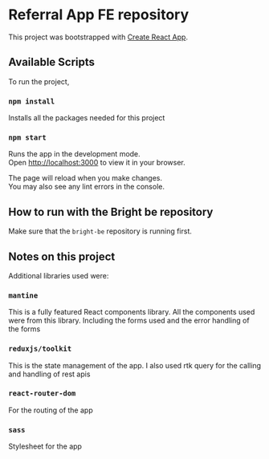 # Referral App FE repository

This project was bootstrapped with [Create React App](https://github.com/facebook/create-react-app).

## Available Scripts

To run the project,

### `npm install`

Installs all the packages needed for this project

### `npm start`

Runs the app in the development mode.\
Open [http://localhost:3000](http://localhost:3000) to view it in your browser.

The page will reload when you make changes.\
You may also see any lint errors in the console.

## How to run with the Bright be repository

Make sure that the `bright-be` repository is running first.

## Notes on this project

Additional libraries used were:

### `mantine`

This is a fully featured React components library. All the components used were from this library. Including the forms used and the error handling of the forms

### `reduxjs/toolkit`

This is the state management of the app. I also used rtk query for the calling and handling of rest apis

### `react-router-dom`

For the routing of the app

### `sass`

Stylesheet for the app
